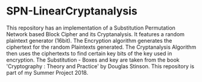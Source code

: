 # SPN-LinearCryptanalysis
This repository has an implementation of a Substitution Permutation Network based Block Cipher and its Cryptanalysis. It features a random plaintext generator (16bit). The Encryption algorithm generates the ciphertext for the random Plaintexts generated. The Cryptanalysis Algorithm then uses the ciphertexts to find certain key bits of the key used in encryption.
The Substitution - Boxes and key are taken from the book 'Cryptography : Theory and Practice' by Douglas Stinson.
This repository is part of my Summer Project 2018.
